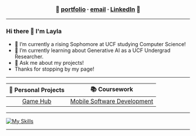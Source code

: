 

<div align="center">

###  👋  [portfolio](https://github.com/cupidtiy) ∙ [email](mailto:info.laylale@gmail.com) ∙ [LinkedIn](https://www.linkedin.com/in/laylale)  👋

</div>

_______

<!--

A simple greeting for your viewers. Add/remove/customize to your liking.

-->

### Hi there 👋 I'm Layla

- 🔭 I’m currently a rising Sophomore at UCF studying Computer Science!
- 🌱 I’m currently learning about Generative AI as a UCF Undergrad Researcher.
- 💬 Ask me about my projects!
- Thanks for stopping by my page!

 _______

<!--

Lilly: 
This is a 2 x 5 Table for you to add direct links to projects.
The pipes below have "spaces", keep the pipes, those are table edges.
Insert new projects (and links) in the space between the pipes.

-->
| 🌟 **Personal Projects** | 📚 **Coursework** |
| :---: | :---: |
| [Game Hub](https://github.com/cupidtiy/game-hub) | [Mobile Software Development](https://github.com/cupidtiy/CEN4360-mobile-software-development) |


 _______

[![My Skills](https://skillicons.dev/icons?i=java,eclipse,py,vscode,react,js,threejs,vue,nodejs,c,cpp,html,css,git)](https://skillicons.dev)

_______
